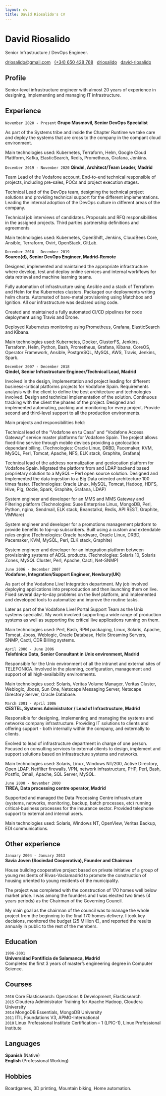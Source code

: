 ```yaml
---
layout: cv
title: David Riosalido's CV
---
```


# David Riosalido

Senior Infrastructure / DevOps Engineer.

<div id="webaddress">
  <a href="mailto:driosalido@gmail.com"><i class="fas fa-envelope"></i> driosalido@gmail.com</a> &nbsp;
  <a href="tel:+34650428768"><i class="fas fa-phone-square"></i> (+34) 650 428 768</a> &nbsp;
  <a href="https://github.com/driosalido"><i class="fab fa-github"></i> driosalido</a> &nbsp;
  <a href="https://www.linkedin.com/in/david-riosalido/"><i class="fab fa-linkedin"></i> david-riosalido</a> &nbsp;
</div>

## Profile

Senior-level infrastructure engineer with almost 20 years of experience in designing, implementing and managing IT infrastructure.

## Experience

`November 2020 - Present`
**Grupo Masmovil, Senior DevOps Specialist**

As part of the Systems tribe and inside the Chapter Runtime we take care and deploy the systems that are cross to the company in the compant cloud environment.

Main technologies used: Kubernetes, Terraform, Helm, Google Cloud Plattform, Kafka, ElasticSearch, Redis, Prometheus, Grafana, Jenkins.

`December 2019 - November 2020`
**Qindel, Architect/Team Leader, Madrid**

Team Lead of the Vodafone account, End-to-end technical responsible of projects, including pre-sales, POCs and project execution stages.

Technical Lead of the DevOps team, designing the technical project solutions and providing technical support for the different implementations. Leading the internal adoption of the DevOps culture in different areas of the company.

Technical job interviews of candidates. Proposals and RFQ responsibilities in the assigned projects. Third parties partnership definitions and agreements

Main technologies used: Kubernetes, OpenShift, Jenkins, CloudBees Core, Ansible, Terraform, Ovirt, OpenStack, GitLab.

`December 2018 - December 2019`  
**Source{d}, Senior DevOps Engineer, Madrid-Remote**

Designed, implemented and maintained the appropriate infrastructure where develop, test and deploy online services and internal workflows for data retrieval and machine learning teams.

Fully automation of infrastructure using Ansible and a stack of Terraform and Helm for the Kubernetes clusters. Packaged our deployments writing helm charts. Automated of bare-metal provisioning using Matchbox and Ignition. All our infrastructure was declared using code.

Created and maintained a fully automated CI/CD pipelines for code deployment using Travis and Drone.

Deployed Kubernetes monitoring using Prometheus, Grafana, ElasticSearch and Kibana.

Main technologies used: Kubernetes, Docker, GlusterFS, Jenkins, Terraform, Helm, Python, Bash, Prometheus, Grafana, Kibana, CoreOS, Operator Framework, Ansible, PostgreSQL, MySQL, AWS, Travis, Jenkins, Spark.

`December 2007 - December 2018`  
**Qindel, Senior Infrastructure Engineer/Technical Lead, Madrid**

Involved in the design, implementation and project leading for different business-critical platforms projects for Vodafone Spain.
Requirements analysis with the client to define the best architecture and technologies involved. Design and technical implementation of the solution.
Continuous tracking with the client the phases of the project.
Designed and implemented automating, packing and monitoring for every project.
Provide second and third-level support to all the production environments.

Main projects and responsibilities held:  

Technical lead of the “Vodafone en tu Casa” and “Vodafone Access Gateway” service master platforms for Vodafone Spain. The project allows fixed-line service through mobile devices providing a geolocation dependant billing. (Technologies: Oracle Linux, DRBD, Pacemaker, KVM, MySQL, Perl, Tomcat, Apache, NFS, ELK stack, Graphite, Grafana)  

Technical lead of the address normalization and geolocation platform for Vodafone Spain. Migrated the platform from and LDAP backend based proprietary solution to a MySQL – Perl open source solution. Designed and Implemented the data ingestion to a Big Data oriented architecture 100 times faster. (Technologies: Oracle Linux, MySQL, Tomcat, Hadoop, HDFS, Hive, Pig, Oozie, Spark, Graphite, Grafana, LDAP)  

System engineer and developer for an MMS and MMS Gateway and Filtering platform (Technologies: Suse Enterprise Linux, MongoDB, Perl, Python, nginx, Sendmail, ELK stack, Beanstalkd, Redis, API REST, Graphite, VMWare)  

System engineer and developer for a promotions management platform to provide benefits to top-up subscribers. Built using a custom and extendable rules engine (Technologies: Oracle hardware, Oracle Linux, DRBD, Pacemaker, KVM, MySQL, Perl, ELK stack, Graphite)  

System engineer and developer for an integration platform between provisioning systems of ADSL products. (Technologies: Solaris 10, Solaris Zones, MySQL Cluster, Perl, Apache, Cacti, Net-SNMP)  

`June 2006 - December 2007`  
**Vodafone, Integration/Support Engineer, Newbury(UK)**

As part of the Vodafone Live! Integration department. My job involved deploying applications into preproduction and then launching them on live. Fixed several day-to-day problems on the live! platform, and implemented and developed tools to automatize and improve the routine tasks.

Later as part of the Vodafone Live! Portal Support Team as the Unix systems specialist. My work involved supporting a wide range of production systems as well as supporting the critical live applications running on them.

Main technologies used: Perl, Bash, RPM packaging, Linux, Solaris, Apache, Tomcat, Jboss, Weblogic, Oracle Database, Helix Streaming Servers, SNMP, Cacti, CDR Billing systems.  

`April 2006 - June 2006`  
**Telefónica Data, Senior Consultant in Unix environment, Madrid**

Responsible for the Unix environment of all the intranet and external sites of TELEFONICA. Involved in the planning, configuration, management and support of all high-availability environments.

Main technologies used: Solaris, Veritas Volume Manager, Veritas Cluster, Weblogic, Jboss, Sun One, Netscape Messaging Server, Netscape Directory Server, Oracle Database.  

`March 2001 - April 2006`  
**CESTEL, Systems Administrator / Lead of Infrastructure, Madrid**

Responsible for designing, implementing and managing the systems and networks company infrastructure. Providing IT solutions to clients and offering support - both internally within the company, and externally to clients.

Evolved to lead of infrastructure department in charge of one person. Focused on consulting services to external clients to design, implement and support solutions based on infrastructure systems and networks.

Main technologies used: Solaris, Linux, Windows NT/200, Active Directory, Open LDAP, Netfilter firewalls, VPN, network infrastructure, PHP, Perl, Bash, Postfix, Qmail, Apache, SQL Server, MySQL.  

`June 2000 - November 2000`  
**TIREA, Data processing centre operator, Madrid**  

Supported and managed the Data Processing Centre infrastructure (systems, networks, monitoring, backup, batch processes, etc) running critical-business processes for the insurance sector. Provided telephone support to external and internal users.

Main technologies used: Solaris, Windows NT, OpenView, Veritas Backup, EDI communications. 

## Other experience
`January 2004 - January 2013`  
**Savia Joven (Sociedad Cooperativa), Founder and Chairman**

House building cooperative project based on private initiative of a group of young residents of Rivas-Vaciamadrid to promote the construction of housing oriented to young residents of the municipality.

The project was completed with the construction of 170 homes well below market price.
I was among the founders and I was elected two times (4 years periods) as the Chairman of the Governing Council.

My main goal as the chairman of the council was to manage the whole project from the beginning to the final 170 homes delivery. I took key decisions, monitored the budget (25 Million €), and reported the results annually in public to the rest of the members.

## Education  
  
`1996-2001`  
**Universidad Pontificia de Salamanca, Madrid**  
Completed the first 3 years of master’s engineering degree in Computer Science.

## Courses

`2016` Core Elasticsearch: Operations & Development, Elasticsearch  
`2015` Cloudera Administrator Training for Apache Hadoop, Cloudera University  
`2014` MongoDB Essentials, MongoDB University  
`2011` ITIL Foundations V3, APMG-International  
`2010` Linux Professional Institute Certification – 1 (LPIC-1), Linux Professional Institute  

## Languages  

**Spanish** (Native)  
**English** (Professional Working)

## Hobbies

Boardgames, 3D printing, Mountain biking, Home automation.

<!-- ### Footer

Last updated: April 2020 -->
